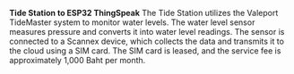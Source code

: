 **Tide Station to ESP32 ThingSpeak**
The Tide Station utilizes the Valeport TideMaster system to monitor water levels. The water level sensor measures pressure and converts it into water level readings. The sensor is connected to a Scannex device, which collects the data and transmits it to the cloud using a SIM card. The SIM card is leased, and the service fee is approximately 1,000 Baht per month.
